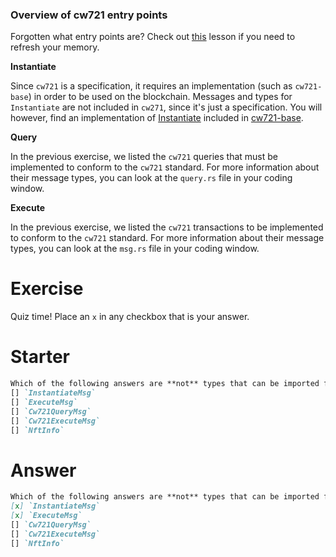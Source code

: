 <!---
Course: 2 
Lesson: 1
Exercise: 2

Title: Cw721 Entry Points
Filename: quiz.txt

Storyline placeholder:
>
-->

### Overview of cw721 entry points

Forgotten what entry points are? Check out [this](https://area-52.io/starting-with-cosm-wasm/1/cosmwasm-entry-points) lesson if you need to refresh your memory.

**Instantiate**

Since `cw721` is a specification, it requires an implementation (such as `cw721-base`) in order to be used on the blockchain. Messages and types for `Instantiate` are not included in `cw271`, since it's just a specification. You will however, find an implementation of [Instantiate](https://github.com/CosmWasm/cw-nfts/blob/main/contracts/cw721-base/src/lib.rs#L24-L34) included in [cw721-base](https://github.com/CosmWasm/cw-nfts/tree/main/contracts/cw721-base).

**Query**

In the previous exercise, we listed the `cw721` queries that must be implemented to conform to the `cw721` standard. For more information about their message types, you can look at the `query.rs` file in your coding window.

**Execute**

In the previous exercise, we listed the `cw721` transactions to be implemented to conform to the `cw721` standard. For more information about their message types, you can look at the `msg.rs` file in your coding window.

# Exercise
Quiz time! Place an `x` in any checkbox that is your answer.

# Starter
```markdown
Which of the following answers are **not** types that can be imported from `cw721`?
[] `InstantiateMsg`
[] `ExecuteMsg`
[] `Cw721QueryMsg`
[] `Cw721ExecuteMsg`
[] `NftInfo`

```

# Answer
```markdown
Which of the following answers are **not** types that can be imported from `cw721`?
[x] `InstantiateMsg`
[x] `ExecuteMsg`
[] `Cw721QueryMsg`
[] `Cw721ExecuteMsg`
[] `NftInfo`
```